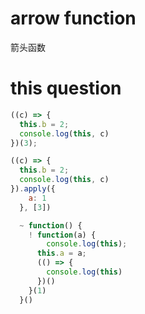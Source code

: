 # arrow function
箭头函数

# this question
```javascript
((c) => {
  this.b = 2;
  console.log(this, c)
})(3);

((c) => {
  this.b = 2;
  console.log(this, c)
}).apply({
    a: 1
  }, [3])

  ~ function() {
    ! function(a) {
        console.log(this);
      this.a = a;
      (() => {
        console.log(this)
      })()
    }(1)
  }()
  ```
  
